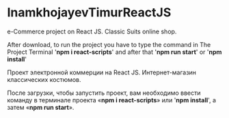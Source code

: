 # InamkhojayevTimurReactJS
e-Commerce project on React JS. Classic Suits online shop.

After download, to run the project you have to type the command in The Project Terminal '**npm i react-scripts**' and after that '**npm run start**' or '**npm install**'

Проект электронной коммерции на React JS. Интернет-магазин классических костюмов.

После загрузки, чтобы запустить проект, вам необходимо ввести команду в терминале проекта «**npm i react-scripts**» или '**npm install**', а затем «**npm run start**».

